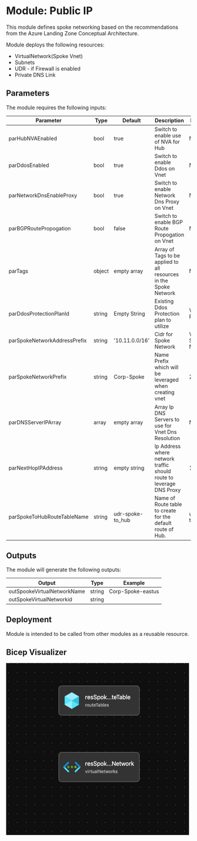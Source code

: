 # Module: Public IP

This module defines spoke networking based on the recommendations from the Azure Landing Zone Conceptual Architecture.  

Module deploys the following resources:
  * VirtualNetwork(Spoke Vnet)
  * Subnets
  * UDR - if Firewall is enabled
  * Private DNS Link


## Parameters

The module requires the following inputs:

 Parameter | Type | Default | Description | Requirement | Example
----------- | ---- | ------- |----------- | ----------- | -------
 parHubNVAEnabled | bool| true | Switch to enable use of NVA for Hub| None | true
 parDdosEnabled  | bool | true | Switch to enable Ddos on Vnet | None | true
 parNetworkDnsEnableProxy | bool | true | Switch to enable Network Dns Proxy on Vnet | None | true
 parBGPRoutePropogation | bool | false | Switch to enable BGP Route Propogation on Vnet | None | false
 parTags | object| empty array | Array of Tags to be applied to all resources in the Spoke Network | None | 
 parDdosProtectionPlanId | string | Empty String | Existing Ddos Protection plan to utilize| Valid Ddos Plan Id | 
 parSpokeNetworkAddressPrefix | string | '10.11.0.0/16' | Cidr for Spoke Network | Valid Cidr for Spoke Network |'10.11.0.0/16' 
 parSpokeNetworkPrefix | string | Corp-Spoke | Name Prefix which will be leveraged when creating vnet |  2-50 char  | Corp-Spoke
 parDNSServerIPArray | array | empty array | Array Ip DNS Servers to use for Vnet Dns Resolution | None | None
 parNextHopIPAddress | string | empty string | Ip Address where network traffic should route to leverage DNS Proxy | 192.168.50.1
 parSpokeToHubRouteTableName | string | udr-spoke-to_hub | Name of Route table to create for the default route of Hub. |udr-spoke-to_hub

## Outputs

The module will generate the following outputs:

Output | Type | Example
------ | ---- | --------
outSpookeVirtualNetworkName | string | Corp-Spoke-eastus
outSpokeVirtualNetworkid | string |

## Deployment
Module is intended to be called from other modules as a reusable resource.

## Bicep Visualizer

![Bicep Visualizer](media/spoke-networking.visualizer.png "Bicep Visualizer")






